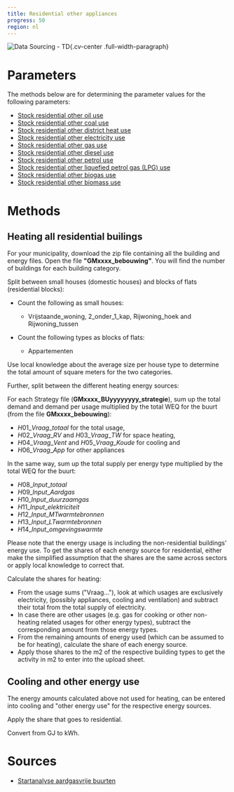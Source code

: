 ```yaml
---
title: Residential other appliances 
progress: 50
region: nl
---
```


![Data Sourcing - TD](/images/data-sourcing-td.jpg){.cv-center .full-width-paragraph}


# Parameters
The methods below are for determining the parameter values for the following parameters:

- [Stock residential other oil use](/5-resources/1-data/definitions/parameters/stock_residential_unregulated_oil_use.md)
- [Stock residential other coal use](/5-resources/1-data/definitions/parameters/stock_residential_unregulated_coal_use.md)
- [Stock residential other district heat use](/5-resources/1-data/definitions/parameters/stock_residential_unregulated_district_heat_use.md)
- [Stock residential other electricity use](/5-resources/1-data/definitions/parameters/stock_residential_unregulated_electricity_use.md)
- [Stock residential other gas use](/5-resources/1-data/definitions/parameters/stock_residential_unregulated_gas_use.md)
- [Stock residential other diesel use](/5-resources/1-data/definitions/parameters/stock_residential_unregulated_diesel_use.md)
- [Stock residential other petrol use](/5-resources/1-data/definitions/parameters/stock_residential_unregulated_petrol_use.md)
- [Stock residential other liquefied petrol gas (LPG) use](/5-resources/1-data/definitions/parameters/stock_residential_unregulated_lpg_use.md)
- [Stock residential other biogas use](/5-resources/1-data/definitions/parameters/stock_residential_unregulated_biogas_use.md)
- [Stock residential other biomass use](/5-resources/1-data/definitions/parameters/stock_residential_unregulated_biomass_use.md)



# Methods

## Heating all residential builings

For your municipality, download the zip file containing all the building and energy files. Open the file **"GMxxxx_bebouwing"**. You will find the number of buildings for each building category.


Split between small houses (domestic houses) and blocks of flats (residential blocks):

- Count the following as small houses:
  - Vrijstaande_woning, 2_onder_1_kap, Rijwoning_hoek and Rijwoning_tussen


- Count the following types as blocks of flats:
  - Appartementen


Use local knowledge about the average size per house type to determine the total amount of square meters for the two categories.


Further, split between the different heating energy sources:

For each Strategy file (**GMxxxx_BUyyyyyyyy_strategie**), sum up the total demand and demand per usage multiplied by the total WEQ for the buurt (from the file **GMxxxx_bebouwing**):

- $H01\_Vraag\_totaal$ for the total usage,
- $H02\_Vraag\_RV$ and $H03\_Vraag\_TW$ for space heating,
- $H04\_Vraag\_Vent$ and $H05\_Vraag\_Koude$ for cooling and
- $H06\_Vraag\_App$ for other appliances


In the same way, sum up the total supply per energy type multiplied by the total WEQ for the buurt:

- $H08\_Input\_totaal$
- $H09\_Input\_Aardgas$
- $H10\_Input\_duurzaamgas$
- $H11\_Input\_elektriciteit$
- $H12\_Input\_MTwarmtebronnen$
- $H13\_Input\_LTwarmtebronnen$
- $H14\_Input\_omgevingswarmte$


Please note that the energy usage is including the non-residential buildings' energy use. To get the shares of each energy source for residential, either make the simplified assumption that the shares are the same across sectors or apply local knowledge to correct that.

Calculate the shares for heating:

- From the usage sums ("Vraag..."), look at which usages are exclusively electricity, (possibly appliances, cooling and ventilation) and subtract their total from the total supply of electricity. 
- In case there are other usages (e.g. gas for cooking or other non-heating related usages for other energy types), subtract the corresponding amount from those energy types.
- From the remaining amounts of energy used (which can be assumed to be for heating), calculate the share of each energy source.
- Apply those shares to the m2 of the respective building types to get the activity in m2 to enter into the upload sheet.

## Cooling and other energy use

The energy amounts calculated above not used for heating, can be entered into cooling and "other energy use" for the respective energy sources.

Apply the share that goes to residential.

Convert from GJ to kWh.




# Sources

- [Startanalyse aardgasvrije buurten](/5-resources/1-data/data-transformation/nl/2-data-descriptors/startanalyse-aardgasvrije-buurten.md)



